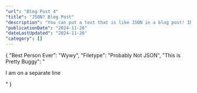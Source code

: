 ```yaml
---
"url": "Blog Post 4"
"title": "JSON? Blog Post"
"description": "You can put a text that is like JSON in a blog post! IDK if you can acutally put JSON in a blog post, though. Some unexpected behaviours might happen if you pass in text that suspciously looks like HTML, though."
"publicationDate": "2024-11-26"
"dateLastUpdated": "2024-11-26"
"category": []
---
```


{
    "Best Person Ever": "Wywy",
    "Filetype": "Probably Not JSON",
    "This is Pretty Buggy": "<p>I am on a separate line</p>"
}